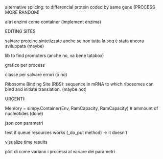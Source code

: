 alternative splicing: to differencial protein coded by same gene (PROCESS MORE RANDOM)

altri enzimi come container (implement enzima)

EDITING SITES

salvare proteine sintetizzate anche se non tutta la seq è stata ancora sviluppata (maybe)

lib to find promoters (anche no, va bene tatabox)

grafico per process

classe per salvare errori (o no)

Ribosome Binding Site (RBS): sequence in mRNA to which ribosomes can bind and initiate translation. (maybe not)


URGENTI:

Memory = simpy.Container(Env, RamCapacity, RamCapacity) # ammount of nucleotides (done)

json con parametri

test if queue resources works (_do_put method) -> it doesn't

visualize time results

plot di come variano i processi al variare dei parametri
